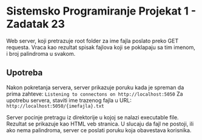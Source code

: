 # Sistemsko Programiranje Projekat 1 - Zadatak 23
Web server, koji pretrazuje root folder za ime fajla poslato preko GET requesta.
Vraca kao rezultat spisak fajlova koji se poklapaju sa tim imenom, i broj palindroma u svakom.

## Upotreba
Nakon pokretanja servera, server prikazuje poruku kada je spreman da prima zahteve:
`Listening to connectons on http://localhost:5050`
Za upotrebu servera, staviti ime trazenog fajla u URL: 
`http://localhost:5050/{imefajla}.txt`

Server pocinje pretragu iz direktorije u kojoj se nalazi executable file.
Rezultat se prikazuje kao HTML veb stranica.
U slucaju da fajl ne postoji, ili ako nema palindroma, server ce poslati poruku koja obavestava korisnika.


